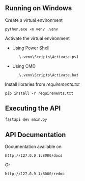 #

## Running on Windows

Create a virtual environment

    python.exe -m venv .venv

Activate the virtual environment 

- Using Power Shell

        .\.venv\Scripts\Activate.ps1 

- Using CMD

        .\.venv\Scripts\Activate.bat

Install libraries from _requirements.txt_

    pip install -r requirements.txt

## Executing the API

    fastapi dev main.py

## API Documentation

Documentation available on 

    http://127.0.0.1:8000/docs

Or 

    http://127.0.0.1:8000/redoc